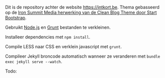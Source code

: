 Dit is de repository achter de website https://intkort.be.
Thema gebasseerd op de [Iron Summit Media herwerking van de Clean Blog Theme door Start Bootstrap](https://github.com/IronSummitMedia/startbootstrap-clean-blog-jekyll). 

Gebruikt [Node.js](https://nodejs.org/en/) en [Grunt](http://gruntjs.com/) bestanden te verkleinen.

Installeer dependencies met `npm install`.

Compile LESS naar CSS en verklein javascript met `grunt`.

Compileer Jekyll broncode automatisch wanneer ze veranderen met `bundle exec jekyll serve --watch`.

Todo:
